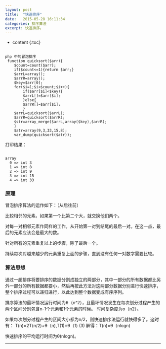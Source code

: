 ```yaml
---
layout: post
title:  "快速排序"
date:   2015-05-28 16:11:34
categories: 排序算法
excerpt: 快速排序。
---
```


* content
{:toc}


<pre><code>
php 中的冒泡排序
 function quicksort($arr){
    $count=count($arr);
    if($count<=1){return $arr;}
	$arrL=array();
	$arrR=array();
	$key=$arr[0];
	for($i=1;$i<$count;$i++){
		if($arr[$i]<$key){
		$arrL[]=$arr[$i];
		}else{
		$arrR[]=$arr[$i];
		}
	$arrL=quicksort($arrL);
	$arrR=quicksort($arrR);
	$str=array_merge($arrL,array($key),$arrR);
	}
    $atr=array(9,3,33,15,8);
    var_dump(quicksort($atr));
</code></pre>

打印结果：
<pre><code>
array
  0 => int 3
  1 => int 8
  2 => int 9
  3 => int 15
  4 => int 33
</code></pre>

### 原理
冒泡排序算法的运作如下：（从后往前）

比较相邻的元素。如果第一个比第二个大，就交换他们两个。

对每一对相邻元素作同样的工作，从开始第一对到结尾的最后一对。在这一点，最后的元素应该会是最大的数。

针对所有的元素重复以上的步骤，除了最后一个。

持续每次对越来越少的元素重复上面的步骤，直到没有任何一对数字需要比较。

###  算法思想
通过一趟排序将要排序的数据分割成独立的两部分，其中一部分的所有数据都比另外一部分的所有数据都要小，然后再按此方法对这两部分数据分别进行快速排序，整个排序过程可以递归进行，以此达到整个数据变成有序序列。

排序算法的最坏情况运行时间为θ（n^2），且最坏情况发生在每次划分过程产生的两个区间分别包含n-1个元素和1个元素的时候。
时间复杂度为o（n2）。

如果每次划分过程产生的区间大小都为n/2，则快速排序法运行就快得多了。这时有：
T(n)=2T(n/2)+θ（n),T(1)=θ（1) (3)
解得：T(n)=θ（nlogn)

快速排序的平均运行时间为θ(nlogn)。


---

